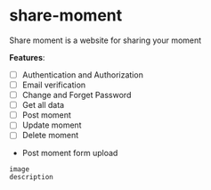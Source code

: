 # share-moment
Share moment is a website for sharing your moment

**Features**:
+ [ ] Authentication and Authorization
+ [ ] Email verification
+ [ ] Change and Forget Password
+ [ ] Get all data
+ [ ] Post moment
+ [ ] Update moment
+ [ ] Delete moment

- Post moment form upload
```
image
description
```
